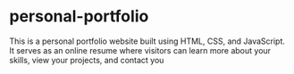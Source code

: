 # personal-portfolio
This is a personal portfolio website built using HTML, CSS, and JavaScript. It serves as an online resume where visitors can learn more about your skills, view your projects, and contact you
